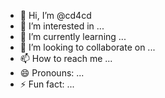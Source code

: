 - 👋 Hi, I’m @cd4cd
- 👀 I’m interested in ...
- 🌱 I’m currently learning ...
- 💞️ I’m looking to collaborate on ...
- 📫 How to reach me ...
- 😄 Pronouns: ...
- ⚡ Fun fact: ...

<!---
cd4cd/cd4cd is a ✨ special ✨ repository because its `README.md` (this file) appears on your GitHub profile.
You can click the Preview link to take a look at your changes.
--->
